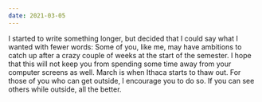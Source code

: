 ```yaml
---
date: 2021-03-05
---
```


I started to write something longer, but decided that I could say what I wanted with fewer words: Some of you, like me, may have ambitions to catch up after a crazy couple of weeks at the start of the semester.  I hope that this will not keep you from spending some time away from your computer screens as well.  March is when Ithaca starts to thaw out.  For those of you who can get outside, I encourage you to do so.  If you can see others while outside, all the better.
 
